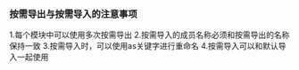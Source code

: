 ### 按需导出与按需导入的注意事项
1.每个模块中可以使用多次按需导出
2.按需导入的成员名称必须和按需导出的名称保持一致
3.按需导入时，可以使用as关键字进行重命名
4.按需导入可以和默认导入一起使用
